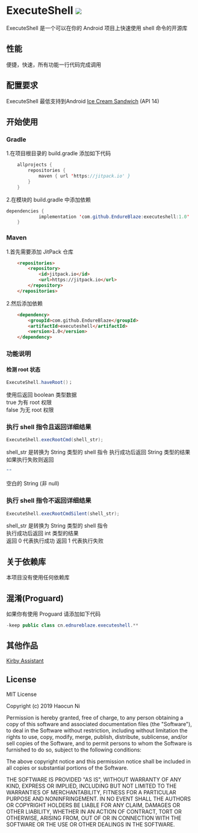 # ExecuteShell [![](https://jitpack.io/v/EndureBlaze/executeshell.svg)](https://jitpack.io/#EndureBlaze/executeshell)
ExecuteShell 是一个可以在你的 Android 项目上快速使用 shell 命令的开源库   
## 性能
便捷，快速，所有功能一行代码完成调用
## 配置要求
ExecuteShell 最低支持到Android [Ice Cream Sandwich](https://developer.android.com/about/versions/android-4.0-highlights.html) (API 14)
## 开始使用
### Gradle
1.在项目根目录的 build.gradle 添加如下代码
```Java
	allprojects {
		repositories {
			maven { url 'https://jitpack.io' }
		}
	}
```
2.在模块的 build.gradle 中添加依赖
```Java
dependencies {
	        implementation 'com.github.EndureBlaze:executeshell:1.0'
	}
```
### Maven
1.首先需要添加 JitPack 仓库
```HTML
    <repositories>
		<repository>
		    <id>jitpack.io</id>
		    <url>https://jitpack.io</url>
		</repository>
	</repositories>
```
2.然后添加依赖
```HTML
	<dependency>
	    <groupId>com.github.EndureBlaze</groupId>
	    <artifactId>executeshell</artifactId>
	    <version>1.0</version>
	</dependency>
```
### 功能说明
#### 检测 root 状态
```Java
ExecuteShell.haveRoot()；
```
使用后返回 boolean 类型数据     
true 为有 root 权限     
false 为无 root 权限
### 执行 shell 指令且返回详细结果
```Java
ExecuteShell.execRootCmd(shell_str);
```
shell_str 是转换为 String 类型的 shell 指令
执行成功后返回 String 类型的结果
如果执行失败则返回
```Java
""
```
空白的 String (非 null)

### 执行 shell 指令不返回详细结果
```Java
ExecuteShell.execRootCmdSilent(shell_str);
```
shell_str 是转换为 String 类型的 shell 指令     
执行成功后返回 int 类型的结果       
返回 0 代表执行成功
返回 1 代表执行失败

## 关于依赖库
本项目没有使用任何依赖库

## 混淆(Proguard)
如果你有使用 Proguard 请添加如下代码
```Java
-keep public class cn.ednureblaze.executeshell.**
```
## 其他作品
[Kirby Assistant](https://github.com/EndureBlaze/Kirby-Assistant)

License
-------
MIT License

Copyright (c) 2019 Haocun Ni

Permission is hereby granted, free of charge, to any person obtaining a copy
of this software and associated documentation files (the "Software"), to deal
in the Software without restriction, including without limitation the rights
to use, copy, modify, merge, publish, distribute, sublicense, and/or sell
copies of the Software, and to permit persons to whom the Software is
furnished to do so, subject to the following conditions:

The above copyright notice and this permission notice shall be included in all
copies or substantial portions of the Software.

THE SOFTWARE IS PROVIDED "AS IS", WITHOUT WARRANTY OF ANY KIND, EXPRESS OR
IMPLIED, INCLUDING BUT NOT LIMITED TO THE WARRANTIES OF MERCHANTABILITY,
FITNESS FOR A PARTICULAR PURPOSE AND NONINFRINGEMENT. IN NO EVENT SHALL THE
AUTHORS OR COPYRIGHT HOLDERS BE LIABLE FOR ANY CLAIM, DAMAGES OR OTHER
LIABILITY, WHETHER IN AN ACTION OF CONTRACT, TORT OR OTHERWISE, ARISING FROM,
OUT OF OR IN CONNECTION WITH THE SOFTWARE OR THE USE OR OTHER DEALINGS IN THE
SOFTWARE.
